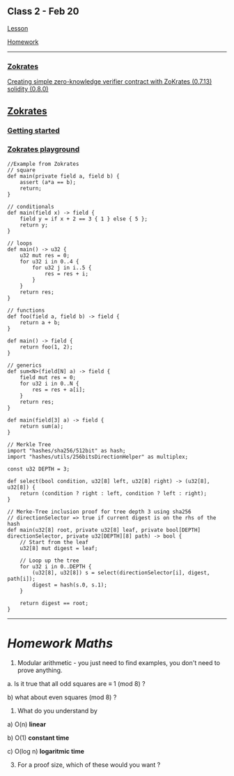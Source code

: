 ## Class 2 - Feb 20

[Lesson](./Lesson2.pdf)

[Homework](./Homework2.pdf)

---

### [Zokrates](https://github.com/Zokrates/ZoKrates)

[Creating simple zero-knowledge verifier contract with ZoKrates (0.7.13) solidity (0.8.0)](https://andresaaap.medium.com/creating-simple-zero-knowledge-verifier-contract-with-zokrates-0-7-13-solidity-0-8-0-666518e1f411)

## [Zokrates](https://zokrates.github.io/)

### [Getting started](https://zokrates.github.io/gettingstarted.html)

### [Zokrates playground](https://play.zokrat.es/)

```zokrates
//Example from Zokrates
// square
def main(private field a, field b) {
    assert (a*a == b);
    return;
}
```

```zokrates
// conditionals
def main(field x) -> field {
    field y = if x + 2 == 3 { 1 } else { 5 };
    return y;
}
```

```zokrates
// loops
def main() -> u32 {
    u32 mut res = 0;
    for u32 i in 0..4 {
        for u32 j in i..5 {
            res = res + i;
        }
    }
    return res;
}
```

```zokrates
// functions
def foo(field a, field b) -> field {
    return a + b;
}

def main() -> field {
    return foo(1, 2);
}
```

```zokrates
// generics
def sum<N>(field[N] a) -> field {
    field mut res = 0;
    for u32 i in 0..N {
        res = res + a[i];
    }
    return res;
}

def main(field[3] a) -> field {
    return sum(a);
}

// Merkle Tree
import "hashes/sha256/512bit" as hash;
import "hashes/utils/256bitsDirectionHelper" as multiplex;

const u32 DEPTH = 3;

def select(bool condition, u32[8] left, u32[8] right) -> (u32[8], u32[8]) {
    return (condition ? right : left, condition ? left : right);
}

// Merke-Tree inclusion proof for tree depth 3 using sha256
// directionSelector => true if current digest is on the rhs of the hash
def main(u32[8] root, private u32[8] leaf, private bool[DEPTH] directionSelector, private u32[DEPTH][8] path) -> bool {
    // Start from the leaf
    u32[8] mut digest = leaf;

	// Loop up the tree
    for u32 i in 0..DEPTH {
	    (u32[8], u32[8]) s = select(directionSelector[i], digest, path[i]);
	    digest = hash(s.0, s.1);
    }

    return digest == root;
}
```

---

# **_Homework Maths_**

1. Modular arithmetic - you just need to find examples, you don't need to prove anything.

a. Is it true that all odd squares are ≡ 1 (mod 8) ?

b) what about even squares (mod 8) ?

1. What do you understand by

a) O(n)
**linear**

b) O(1)
**constant time**

c) O(log n)
**logaritmic time**

3. For a proof size, which of these would you want ?
